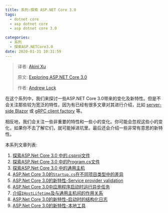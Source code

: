 ```yaml
---
title: 系列:探索 ASP.NET Core 3.0
tags: 
  - dotnet core
  - asp dotnet core
  - asp dotnet core 3.0

categories:
  - 系列
  - 探索ASP.NETCore3.0
date: 2020-01-31 10:31:59
---
```


> 译者:  [Akini Xu](https://blog.ibestread.com)
>
> 原文:  [Exploring ASP.NET Core 3.0](https://andrewlock.net/series/exploring-asp-net-core-3/) 
>
> 作者:  [Andrew Lock](https://andrewlock.net/about/)
>

在这个系列中，我们来探讨一些ASP.NET Core 3.0带来的变化及新特性。但是不会关注那些较为宽泛的特性，因为有已经有很多文章对其进行介绍，比如  [server-side Blazor](https://docs.microsoft.com/en-us/aspnet/core/blazor/?view=aspnetcore-3.0) 或 [gRPC client factory](https://docs.microsoft.com/en-us/aspnet/core/tutorials/grpc/grpc-start)  等。 

相反地，我们会关注一些非重要的特性和一些小的变化。你可能会忽视这些小的变化，如果你不去了解它们，就可能掉进坑里。最后还会介绍一些非常有意思的新特性。

本系列文章列表:

1. [探索ASP.Net Core 3.0 中的.csproj文件](https://blog.ibestread.com/exploring-the-new-project-file-in-asp-net-core-3/)
2. [探索ASP.Net Core 3.0 中的Program.cs文件](https://blog.ibestread.com/exploring-the-program-file-in-asp-net-core-3/)
3. [探索ASP.Net Core 3.0 中的通用主机](https://blog.ibestread.com/exploring-the-generic-host-in-asp-net-core-3/)
4. [ASP.Net  Core 3.0的`Startup.cs`在不同项目类型中的差异](https://blog.ibestread.com/comparing-startup-between-the-asp-net-core-3-templates/)
5. [ASP.Net  Core 3.0的新特性-Service provider validation](https://blog.ibestread.com/new-in-asp-net-core-3-service-provider-validation)
6. [ASP.Net  Core 3.0中应用程序启动时运行异步任务](https://blog.ibestread.com/running-async-tasks-on-app-startup-in-asp-net-core-3)
7. [介绍`IHostLifetime`及与通用主机间的作用关系](https://blog.ibestread.com/introducing-ihostlifetime-and-untangling-the-generic-host-startup-interactions)
8. [ASP.Net  Core 3.0的新特性-启动时的结构化日志](https://blog.ibestread.com/new-in-aspnetcore-3-structured-logging-for-startup-messages)
9. [ASP.Net  Core 3.0的新特性-本地工具](https://blog.ibestread.com/new-in-net-core-3-local-tools)

